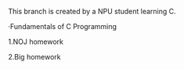 This branch is created by a NPU student learning C.

·Fundamentals of C Programming

   1.NOJ homework
  
   2.Big homework
  
